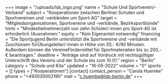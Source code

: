 +++
image = "/uploads/lsb_logo.png"
name = "Schule Und Sportverein/-Verband"
subject = "Kooperationen zwischen Berliner Schulen und Sportvereinen und -verbänden um Sport-AG"
target = "Mitgliedsorganisationen, Sportvereine und -verbände, Bezirksportbünde"
hints = "Mindestteilnehmerzahl von zehn Schüler/-innen pro Sport-AG ist erforderlich (Ausnahmen:"
equity = "Kein Eigenanteil notwendig"
financing = "Die Sportjugend Berlin unterstützt die Sportvereine und -verbände mit Zuschüssen fürÜbungsleiter/-innen in Höhe von 20,- €/90 Minuten. Außerdem können die VereineFördermittel für Sportmaterialien bis zu 200,- € beantragen."
deadline = "Anträge sind auf Vordruck mit rechtsgültiger Unterschrift des Vereins und der Schule bis zum 10.01."
region = "Berlin"
category = "Schule und Kita"
updated = "16-05-2022"
volume = "0"
sports = []
types = ["Kooperationen"]
[contact]
contact_person = "Carola Huemke"
phone = "+493030002190"
mail = "c.huemke@lsb-berlin.de"
+++